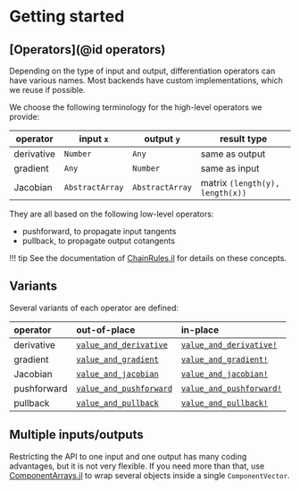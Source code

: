 # Getting started

## [Operators](@id operators)

Depending on the type of input and output, differentiation operators can have various names.
Most backends have custom implementations, which we reuse if possible.

We choose the following terminology for the high-level operators we provide:

| operator   | input  `x`      | output   `y`    | result type                     |
| ---------- | --------------- | --------------- | ------------------------------- |
| derivative | `Number`        | `Any`           | same as output                  |
| gradient   | `Any`           | `Number`        | same as input                   |
| Jacobian   | `AbstractArray` | `AbstractArray` | matrix `(length(y), length(x))` |

They are all based on the following low-level operators:

- pushforward, to propagate input tangents
- pullback, to propagate output cotangents

!!! tip
    See the documentation of [ChainRules.jl](https://github.com/JuliaDiff/ChainRules.jl) for details on these concepts.

## Variants

Several variants of each operator are defined:

| operator    | out-of-place                    | in-place                         |
| :---------- | :------------------------------ | :------------------------------- |
| derivative  | [`value_and_derivative`](@ref)  | [`value_and_derivative!`](@ref)  |
| gradient    | [`value_and_gradient`](@ref)    | [`value_and_gradient!`](@ref)    |
| Jacobian    | [`value_and_jacobian`](@ref)    | [`value_and_jacobian!`](@ref)    |
| pushforward | [`value_and_pushforward`](@ref) | [`value_and_pushforward!`](@ref) |
| pullback    | [`value_and_pullback`](@ref)    | [`value_and_pullback!`](@ref)    |

## Multiple inputs/outputs

Restricting the API to one input and one output has many coding advantages, but it is not very flexible.
If you need more than that, use [ComponentArrays.jl](https://github.com/jonniedie/ComponentArrays.jl) to wrap several objects inside a single `ComponentVector`.